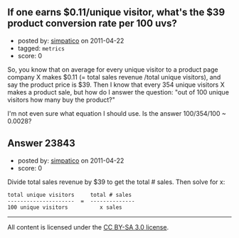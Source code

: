 ## If one earns $0.11/unique visitor, what's the $39 product conversion rate per 100 uvs?

- posted by: [simpatico](https://stackexchange.com/users/-1/8280-simpatico) on 2011-04-22
- tagged: `metrics`
- score: 0

So, you know that on average for every unique visitor to a product page company X makes $0.11 (= total sales revenue /total unique visitors), and say the product price is $39.
Then I know that every 354 unique visitors X makes a product sale, but how do I answer the question: "out of 100 unique visitors how many buy the product?"

I'm not even sure what equation I should use. Is the answer 100/354/100 ~ 0.0028?



## Answer 23843

- posted by: [simpatico](https://stackexchange.com/users/-1/8280-simpatico) on 2011-04-22
- score: 0

Divide total sales revenue by $39 to get the total # sales.
Then solve for x:

    total unique visitors     total # sales
    ---------------------  =  --------------
    100 unique visitors          x sales





---

All content is licensed under the [CC BY-SA 3.0 license](https://creativecommons.org/licenses/by-sa/3.0/).
